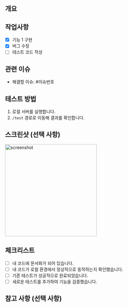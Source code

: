 ## 개요
<!-- 작업한 내용을 간단히 요약해주세요. PR을 통해 해결하고자 하는 문제 또는 추가하는 기능에 대한 요약 -->

## 작업사항
<!-- 이번 PR에서 작업한 내용에 대한 자세한 설명을 적어주세요. -->
- [x] 기능 1 구현
- [x] 버그 수정
- [ ] 테스트 코드 작성

## 관련 이슈
<!-- 관련된 이슈 번호를 입력해주세요. PR을 통해 해결되는 이슈와 자동으로 연결됩니다. -->
- 해결할 이슈: #이슈번호

## 테스트 방법
<!-- 로컬 환경에서 이 기능을 테스트한 방법을 설명해주세요. 또는 테스트 코드를 작성했는지 여부를 명시하세요. -->
1. 로컬 서버를 실행합니다.
2. `/test` 경로로 이동해 결과를 확인합니다.

## 스크린샷 (선택 사항)
<!-- 변경된 기능 또는 화면에 대한 스크린샷을 포함할 수 있습니다. -->
<img src="url_to_image" alt="screenshot" width="300">

## 체크리스트
<!-- PR 작성 전에 확인해야 할 사항들을 체크리스트로 만들어주세요. -->
- [ ] 내 코드에 문서화가 되어 있습니다.
- [ ] 내 코드가 로컬 환경에서 정상적으로 동작하는지 확인했습니다.
- [ ] 기존 테스트가 성공적으로 완료되었습니다.
- [ ] 새로운 테스트를 추가하여 기능을 검증했습니다.

## 참고 사항 (선택 사항)
<!-- 이 PR과 관련된 추가적인 정보나 고려해야 할 사항을 설명해주세요. -->
